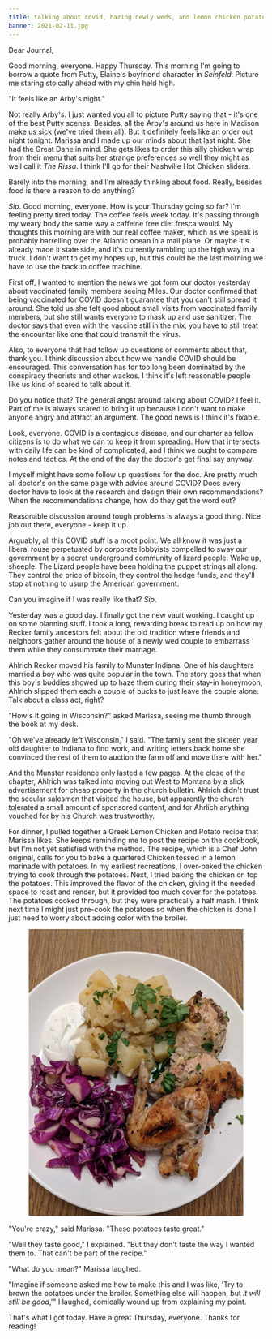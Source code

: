 ```yaml
---
title: talking about covid, hazing newly weds, and lemon chicken potatoes
banner: 2021-02-11.jpg
---
```


Dear Journal,

Good morning, everyone.  Happy Thursday.  This morning I'm going to
borrow a quote from Putty, Elaine's boyfriend character in _Seinfeld_.
Picture me staring stoically ahead with my chin held high.

"It feels like an Arby's night."

Not really Arby's.  I just wanted you all to picture Putty saying
that - it's one of the best Putty scenes.  Besides, all the Arby's
around us here in Madison make us sick (we've tried them all).  But it
definitely feels like an order out night tonight.  Marissa and I made
up our minds about that last night.  She had the Great Dane in mind.
She gets likes to order this silly chicken wrap from their menu that
suits her strange preferences so well they might as well call it _The
Rissa_.  I think I'll go for their Nashville Hot Chicken sliders.

Barely into the morning, and I'm already thinking about food.  Really,
besides food is there a reason to do anything?

_Sip_.  Good morning, everyone.  How is your Thursday going so far?
I'm feeling pretty tired today.  The coffee feels week today.  It's
passing through my weary body the same way a caffeine free diet fresca
would.  My thoughts this morning are with our real coffee maker, which
as we speak is probably barrelling over the Atlantic ocean in a mail
plane.  Or maybe it's already made it state side, and it's currently
rambling up the high way in a truck.  I don't want to get my hopes up,
but this could be the last morning we have to use the backup coffee
machine.

First off, I wanted to mention the news we got form our doctor
yesterday about vaccinated family members seeing Miles.  Our doctor
confirmed that being vaccinated for COVID doesn't guarantee that you
can't still spread it around.  She told us she felt good about small
visits from vaccinated family members, but she still wants everyone to
mask up and use sanitizer.  The doctor says that even with the vaccine
still in the mix, you have to still treat the encounter like one that
could transmit the virus.

Also, to everyone that had follow up questions or comments about that,
thank you.  I think discussion about how we handle COVID should be
encouraged.  This conversation has for too long been dominated by the
conspiracy theorists and other wackos.  I think it's left reasonable
people like us kind of scared to talk about it.

Do you notice that?  The general angst around talking about COVID?  I
feel it.  Part of me is always scared to bring it up because I don't
want to make anyone angry and attract an argument.  The good news is I
think it's fixable.

Look, everyone.  COVID is a contagious disease, and our charter as
fellow citizens is to do what we can to keep it from spreading.  How
that intersects with daily life can be kind of complicated, and I
think we ought to compare notes and tactics.  At the end of the day
the doctor's get final say anyway.

I myself might have some follow up questions for the doc.  Are pretty
much all doctor's on the same page with advice around COVID?  Does
every doctor have to look at the research and design their own
recommendations?  When the recommendations change, how do they get the
word out?

Reasonable discussion around tough problems is always a good thing.
Nice job out there, everyone - keep it up.

Arguably, all this COVID stuff is a moot point.  We all know it was
just a liberal rouse perpetuated by corporate lobbyists compelled to
sway our government by a secret underground community of lizard
people.  Wake up, sheeple.  The Lizard people have been holding the
puppet strings all along.  They control the price of bitcoin, they
control the hedge funds, and they'll stop at nothing to usurp the
American government.

Can you imagine if I was really like that?  _Sip_.

Yesterday was a good day.  I finally got the new vault working.  I
caught up on some planning stuff.  I took a long, rewarding break to
read up on how my Recker family ancestors felt about the old tradition
where friends and neighbors gather around the house of a newly wed
couple to embarrass them while they consummate their marriage.

Ahlrich Recker moved his family to Munster Indiana.  One of his
daughters married a boy who was quite popular in the town.  The story
goes that when this boy's buddies showed up to haze them during their
stay-in honeymoon, Ahlrich slipped them each a couple of bucks to just
leave the couple alone.  Talk about a class act, right?

"How's it going in Wisconsin?" asked Marissa, seeing me thumb through
the book at my desk.

"Oh we've already left Wisconsin," I said.  "The family sent the
sixteen year old daughter to Indiana to find work, and writing letters
back home she convinced the rest of them to auction the farm off and
move there with her."

And the Munster residence only lasted a few pages.  At the close of
the chapter, Ahlrich was talked into moving out West to Montana by a
slick advertisement for cheap property in the church bulletin.
Ahlrich didn't trust the secular salesmen that visited the house, but
apparently the church tolerated a small amount of sponsored content,
and for Ahrlich anything vouched for by his Church was trustworthy.

For dinner, I pulled together a Greek Lemon Chicken and Potato recipe
that Marissa likes.  She keeps reminding me to post the recipe on the
cookbook, but I'm not yet satisfied with the method.  The recipe,
which is a Chef John original, calls for you to bake a quartered
Chicken tossed in a lemon marinade with potatoes.  In my earliest
recreations, I over-baked the chicken trying to cook through the
potatoes.  Next, I tried baking the chicken on top the potatoes.  This
improved the flavor of the chicken, giving it the needed space to
roast and render, but it provided too much cover for the potatoes.
The potatoes cooked through, but they were practically a half mash.  I
think next time I might just pre-cook the potatoes so when the chicken
is done I just need to worry about adding color with the broiler.

<figure>
<a href="/images/2021-02-11-lemon-chicken-potatoes.jpg">
<img alt="2021 02 11 lemon chicken potatoes" src="/images/2021-02-11-lemon-chicken-potatoes.jpg"/>
</a>
</figure>

"You're crazy," said Marissa.  "These potatoes taste great."

"Well they taste good," I explained.  "But they don't taste the way I
wanted them to.  That can't be part of the recipe."

"What do you mean?" Marissa laughed.

"Imagine if someone asked me how to make this and I was like, 'Try to
brown the potatoes under the broiler.  Something else will happen, but
_it will still be good_,'" I laughed, comically wound up from
explaining my point.

That's what I got today.  Have a great Thursday, everyone.  Thanks for
reading!
